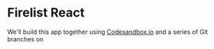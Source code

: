 # Firelist React

We'll build this app together using [Codesandbox.io]() and a series of Git branches on 